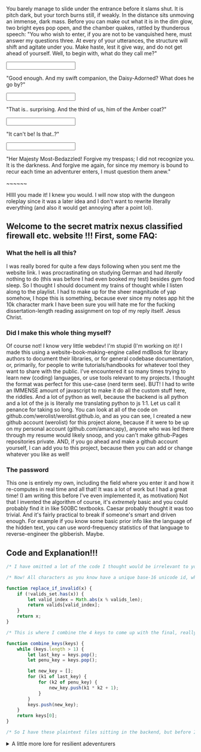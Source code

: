 <p id="1">You barely manage to slide under the entrance before it slams shut. It is pitch dark, but your torch burns still, if weakly. In the distance sits unmoving an immense, dark mass. Before you can make out what it is in the dim glow, two bright eyes pop open, and the chamber quakes, rattled by thunderous speech: "You who wish to enter, if you are not to be vanquished here, must answer my questions three. At every of your utterances, the structure will shift and agitate under you. Make haste, lest it give way, and do not get ahead of yourself. Well, to begin with, what do they call me?"
</p>
<input id="i1" type="text">
<p id="2">"Good enough. And my swift companion, the Daisy-Adorned? What does he go by?"</p>
<input id="i2" type="text">
<p id="3">"That is.. surprising. And the third of us, him of the Amber coat?"</p>
<input id="i3" type="text">
<p id="4">"It can't be! Is that..?"</p>
<input id="i4", type="text">

"Her Majesty Most-Bedazzled! Forgive my trespass; I did not recognize you. It is the darkness. And forgive me again, for since my memory is bound to recur each time an adventurer enters, I must question them anew."

\~~~~~~

HIIII you made it! I knew you would. I will now stop with the dungeon roleplay since it was a later idea and I don't want to rewrite literally everything (and also it would get annoying after a point lol).

## Welcome to the secret matrix nexus classified firewall etc. website !!! First, some FAQ:
### What the hell is all this?
I was really bored for quite a few days following when you sent me the website link. I was procrastinating on studying German and had *literally* nothing to do (this was before I had even booked my test) besides gym food sleep. So I thought I should document my trains of thought while I listen along to the playlist. I had to make up for the sheer magnitude of yap somehow, I hope this is something, because ever since my notes app hit the 10k character mark I have been sure you will hate me for the fucking dissertation-length reading assignment on top of my reply itself. Jesus Christ.

### Did I make this whole thing myself?
Of course not! I know very little webdev! I'm stupid (I'm working on it)! I made this using a website-book-making-engine called mdBook for library authors to document their libraries, or for general codebase documentation, or, primarily, for people to write tutorials/handbooks for whatever tool they want to share with the public. I've encountered it so many times trying to learn new (coding) languages, or use tools relevant to my projects. I thought the format was perfect for this use-case (nerd term see). BUT! I had to write an IMMENSE amount of javascript to make it do all the custom stuff here, the riddles. And a lot of python as well, because the backend is all python and a lot of the js is literally me translating python to js 1:1. Let us call it penance for taking so long. You can look at all of the code on github.com/werolist/werolist.github.io, and as you can see, I created a new github account (werolist) for this project alone, because if it were to be up on my personal account (github.com/amancapy), anyone who was led there through my resume would likely snoop, and you can't make github-Pages repositories private. AND, if you go ahead and make a github account yourself, I can add you to this project, because then you can add or change whatever you like as well!

### The password
This one is entirely my own, including the field where you enter it and how it re-computes in real time and all that! It was a lot of work but I had a great time! (I am writing this before I've even implemented it, as motivation) Not that I invented the algorithm of course, it's *extremely* basic and you could probably find it in like 500BC textbooks. Caesar probably thought it was too trivial. And it's fairly practical to break if someone's smart and driven enough. For example if you know some basic prior info like the language of the hidden text, you can use word-frequency statistics of that language to reverse-engineer the gibberish. Maybe.

<h2>Code and Explanation!!!</h2>

```js
/* I have omitted a lot of the code I thought would be irrelevant to you. All of it is of course there on the repository if you want a full look. I have omitted the ENTIRE real-time-website-updating logic here because I won't subject you to browser-facing js. AND. You made fun of me for asking permission to look at the site code. IT IS BECAUSE EVEN PRETTY LOOKING WELL-MADE APPS HAVE REALLY UGLY CODE AND IT DISILLUSIONS YOU A BIT. AND YOU MADE FUN OF ME FOR IT. I hope you're happy. And of course the carrd html is really ugly lol, but ALL of it is in a single html which is oh my god so incredible. Porting it was like 20 minutes of work lmao. I just had to download the 2 paintings and move them and it all works out of the box. Great choice of website-builder. */

/* Now! All characters as you know have a unique base-16 unicode id, which also means base-anything id. I immediately turn all of them to base 10 because it's convenient. While unicode exists all the way form id 0 up to id 1114111 (~17 * 2^16), not all of it has been assigned yet. Less than a sixth in fact is assigned. So it is a high probability that whenever a character is decoded with a wrong key, it will get mapped to a nonexist codepoint, which will just result in that ugly empty character that we get made fun of for on android. This function replaces them by deterministically mapping each of them to a valid unicode within our list. Doesn't matter that it will be a "wrong" (I spelled it werong while typing lmao) character after this mapping, because it's all gibberish anyway since your key is wrong to begin with and Raju grows ever impatient. */

function replace_if_invalid(x) {
    if (!valids_set.has(x)) {
        let valid_index = Math.abs(x % valids_len);
        return valids[valid_index];
    }
    return x;
}

/* This is where I combine the 4 keys to come up with the final, really long key. Basically, for as long as there's more than one key left, I pop out the last two, take their Cartesian product (lot simpler than it sounds, literally just forming every possible pair left-right. Cartesian([1, 2, 3], [4, 5]) is [(1, 4), (1, 5), (2, 4), (2, 5), (3, 4), (3, 5)]), and multiply the pairs and add 1 (adding 1 prevents trivially reverting them by getting their prime factors). So when we have as many as 4 keys, the numbers in the final key get really big and arbitrary-looking and the key gets really long. */

function combine_keys(keys) {
    while (keys.length > 1) {
        let last_key = keys.pop();
        let penu_key = keys.pop();

        let new_key = [];
        for (k1 of last_key) {
            for (k2 of penu_key) {
                new_key.push(k1 * k2 + 1);
            }
        }
        keys.push(new_key);
    }
    return keys[0];
}

/* So I have these plaintext files sitting in the backend, but before I push them to the website, I delete all the text in the htmls produced, and place only these gibberish-integer lists in them. So on the website, you can't just inspect element and look at all the text, you literally have to know the keys or break the cipher. */
```
<details closed>
<summary>A little more lore for resilient adeventurers</summary>
I spent a big chunk of the first two whole fucking days basically REINVENTING THE FUCKING CAESAR CIPHER AT A FAR WORSE COMPUTATIONAL EFFICIENCY. I felt like running through a fucking wall when I realized what it was doing. And I wrote a whooole ass writeup for it code and all like above feeling oh so proud of myself lmao. It's truly a miracle I can get out of the bed in the morning without faceplanting. Oh and the other day after waking up I had the instinct to reach for my phone but the first thing in view was my eye-mask and I permutated and clicked it every which way to find the fucking power button so I could look at the time?
</details>